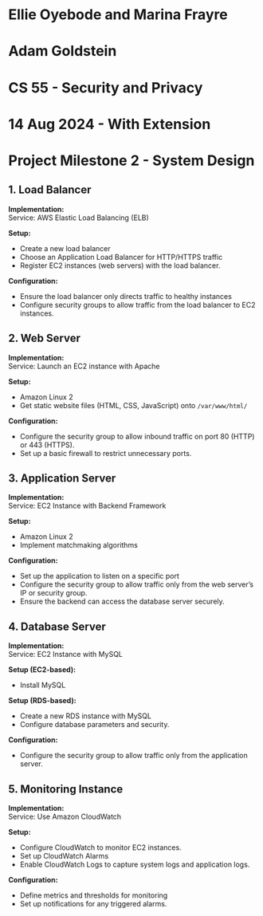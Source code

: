 # Ellie Oyebode and Marina Frayre  
# Adam Goldstein  
# CS 55 - Security and Privacy  
# 14 Aug 2024 - With Extension  
# Project Milestone 2 - System Design

## 1. Load Balancer

**Implementation:**  
Service: AWS Elastic Load Balancing (ELB)

**Setup:**  
- Create a new load balancer  
- Choose an Application Load Balancer for HTTP/HTTPS traffic  
- Register EC2 instances (web servers) with the load balancer.

**Configuration:**  
- Ensure the load balancer only directs traffic to healthy instances  
- Configure security groups to allow traffic from the load balancer to EC2 instances.

## 2. Web Server

**Implementation:**  
Service: Launch an EC2 instance with Apache

**Setup:**  
- Amazon Linux 2  
- Get static website files (HTML, CSS, JavaScript) onto `/var/www/html/`

**Configuration:**  
- Configure the security group to allow inbound traffic on port 80 (HTTP) or 443 (HTTPS).  
- Set up a basic firewall to restrict unnecessary ports.

## 3. Application Server

**Implementation:**  
Service: EC2 Instance with Backend Framework

**Setup:**  
- Amazon Linux 2  
- Implement matchmaking algorithms

**Configuration:**  
- Set up the application to listen on a specific port  
- Configure the security group to allow traffic only from the web server’s IP or security group.  
- Ensure the backend can access the database server securely.

## 4. Database Server

**Implementation:**  
Service: EC2 Instance with MySQL

**Setup (EC2-based):**  
- Install MySQL

**Setup (RDS-based):**  
- Create a new RDS instance with MySQL  
- Configure database parameters and security.

**Configuration:**  
- Configure the security group to allow traffic only from the application server.

## 5. Monitoring Instance

**Implementation:**  
Service: Use Amazon CloudWatch

**Setup:**  
- Configure CloudWatch to monitor EC2 instances.  
- Set up CloudWatch Alarms  
- Enable CloudWatch Logs to capture system logs and application logs.

**Configuration:**  
- Define metrics and thresholds for monitoring  
- Set up notifications for any triggered alarms.
